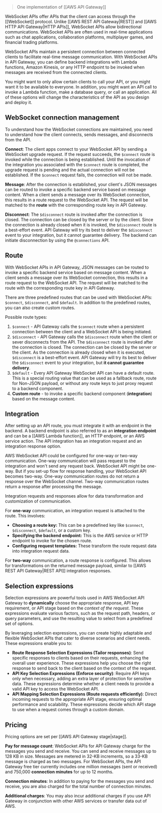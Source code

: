> One implementation of [[AWS API Gateway]]

WebSocket APIs offer APIs that the client can access through the [[WebSocket]] protocol. Unlike [[AWS REST API Gateway|REST]] and [[AWS HTTP API Gateway|HTTP APIs]], WebSocket APIs allow bidirectional communications. WebSocket APIs are often used in real-time applications such as chat applications, collaboration platforms, multiplayer games, and financial trading platforms.

WebSocket APIs maintain a persistent connection between connected clients to facilitate real-time message communication. With WebSocket APIs in API Gateway, you can define backend integrations with Lambda functions, Amazon Kinesis, or any HTTP endpoint to be invoked when messages are received from the connected clients.

You might want to only allow certain clients to call your API, or you might want it to be available to everyone. In addition, you might want an API call to invoke a Lambda function, make a database query, or call an application. All of these options will change the characteristics of the API as you design and deploy it.

## WebSocket connection management

To understand how the WebSocket connections are maintained, you need to understand how the client connects, sends messages, and disconnects from the API.

**Connect**: The client apps connect to your WebSocket API by sending a WebSocket upgrade request. If the request succeeds, the `$connect` route is invoked while the connection is being established. Until the invocation of the integration you associated with the `$connect` route is completed, the upgrade request is pending and the actual connection will not be established. If the `$connect` request fails, the connection will not be made.

**Message**: After the connection is established, your client's JSON messages can be routed to invoke a specific backend service based on message content. When a client sends a message over its WebSocket connection, this results in a route request to the WebSocket API. The request will be matched to the **route** with the corresponding route key in API Gateway.

**Disconnect**: The `$disconnect` route is invoked after the connection is closed. The connection can be closed by the server or by the client. Since the connection is already closed when it is invoked, the `$disconnect` route is a best-effort event. API Gateway will try its best to deliver the `$disconnect` event to your integration, but it cannot guarantee delivery. The backend can initiate disconnection by using the `@connections` API.

## Route

With WebSocket APIs in API Gateway, JSON messages can be routed to invoke a specific backend service based on message content. When a client sends a message over its WebSocket connection, this results in a route request to the WebSocket API. The request will be matched to the route with the corresponding route key in API Gateway. 

There are three predefined routes that can be used with WebSocket APIs: `$connect`, `$disconnect`, and `$default`. In addition to the predefined routes, you can also create custom routes. 

Possible route types:

1. `$connect` - API Gateway calls the `$connect` route when a persistent connection between the client and a WebSocket API is being initiated.
2. `$disconnect` - API Gateway calls the `$disconnect` route when the client or sever disconnects from the API. The `$disconnect` route is invoked after the connection is closed. The connection can be closed by the server or the client. As the connection is already closed when it is executed, `$disconnect` is a best-effort event. API Gateway will try its best to deliver the `$disconnect` event to your integration, but **it cannot guarantee delivery**.
3. `$default` - Every API Gateway WebSocket API can have a default route. This is a special routing value that can be used as a fallback route, route for Non-JSON payload, or without any route keys to just proxy request to a backend component.
4. **Custom route** - to invoke a specific backend component (**integration**) based on the message content.

## Integration

After setting up an API route, you must integrate it with an endpoint in the backend. A backend endpoint is also referred to as an **integration endpoint** and can be a [[AWS Lambda function]], an HTTP endpoint, or an AWS service action. The API integration has an integration request and an integration response option.

AWS WebSocket API could be configured for one-way or two-way communication. One-way communication will pass request to the integration and won't send any request back. WebSocket API might be one-way. But if you set-up flow for response handling, your WebSocket API becomes two-way. One-way communication routes do not return a response over the WebSocket channel. Two-way communication routes return a response after processing the message.

Integration requests and responses allow for data transformation and customization of communication.

For **one-way** communication, an integration request is attached to the route. This involves:

- **Choosing a route key:** This can be a predefined key like `$connect`, `$disconnect`, `$default`, or a custom key.
- **Specifying the backend endpoint:** This is the AWS service or HTTP endpoint to invoke for the chosen route.
- **Configuring request templates:** These transform the route request data into integration request data.

For **two-way** communication, a route response is configured. This allows for transformations on the returned message payload, similar to [[AWS REST API Gateway|REST API]] integration responses.

## Selection expressions

Selection expressions are powerful tools used in AWS WebSocket API Gateway to **dynamically** choose the appropriate response, API key requirement, or API stage based on the *context of the request*. These expressions evaluate various factors, such as the request path, headers, or query parameters, and use the resulting value to select from a predefined set of options.

By leveraging selection expressions, you can create highly adaptable and flexible WebSocket APIs that cater to diverse scenarios and client needs. These expressions enable you to:

- **Route Response Selection Expressions (Tailor responses)**: Send specific responses to clients based on their requests, enhancing the overall user experience. These expressions help you choose the right response to send back to the client based on the context of the request.
- **API Key Selection Expressions (Enforce security)**: Require API keys only when necessary, adding an extra layer of protection for sensitive data. These expressions determine whether a client needs to provide a valid API key to access the WebSocket API.
- **API Mapping Selection Expressions (Route requests efficiently)**: Direct incoming requests to the appropriate API stage, ensuring optimal performance and scalability. These expressions decide which API stage to use when a request comes through a custom domain.

## Pricing

Pricing options are set per [[AWS API Gateway stage|stage]].

**Pay for message count**: WebSocket APIs for API Gateway charge for the messages you send and receive. You can send and receive messages up to 128 KB in size. Messages are metered in 32-KB increments, so a 33-KB message is charged as two messages. For WebSocket APIs, the API Gateway free tier currently includes one million messages (sent or received) and 750,000 **connection minutes** for up to 12 months.

**Connection minutes**: In addition to paying for the messages you send and receive, you are also charged for the total number of connection minutes.

**Additional charges**: You may also incur additional charges if you use API Gateway in conjunction with other AWS services or transfer data out of AWS. 